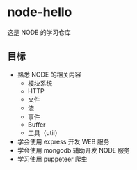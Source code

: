 # node-hello

这是 NODE 的学习仓库

## 目标

- 熟悉 NODE 的相关内容
  - 模块系统
  - HTTP
  - 文件
  - 流
  - 事件
  - Buffer
  - 工具（util）
- 学会使用 express 开发 WEB 服务
- 学会使用 mongodb 辅助开发 NODE 服务
- 学习使用 puppeteer 爬虫
